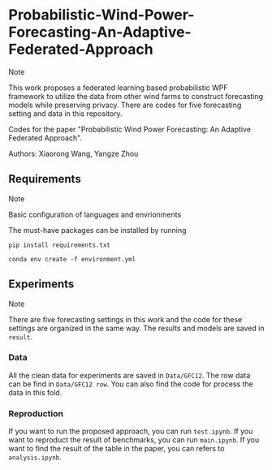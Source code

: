 # Probabilistic-Wind-Power-Forecasting-An-Adaptive-Federated-Approach
>[!NOTE]
>This work proposes a federated learning based probabilistic WPF framework to utilize the data from other wind farms to construct forecasting models while preserving privacy. There are codes for five forecasting setting and data in this repository.

Codes for the paper "Probabilistic Wind Power Forecasting: An Adaptive Federated Approach".

Authors: Xiaorong Wang, Yangze Zhou


## Requirements
>[!NOTE]
>Basic configuration of languages and envrionments

The must-have packages can be installed by running
```
pip install requirements.txt
```
```
conda env create -f environment.yml
```

## Experiments
>[!NOTE]
>There are five forecasting settings in this work and the code for these settings are organized in the same way. The results and models are saved in ```result```.

### Data
All the clean data for experiments are saved in ```Data/GFC12```. The row data can be find in ```Data/GFC12 row```.
You can also find the code for process the data in this fold.

### Reproduction
If you want to run the proposed approach, you can run ```test.ipynb```.
If you want to reproduct the result of benchmarks, you can run ```main.ipynb```.
If you want to find the result of the table in the paper, you can refers to ```analysis.ipynb```.


